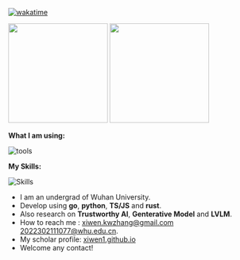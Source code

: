 [![wakatime](https://wakatime.com/badge/user/e1270ac3-4ce9-41d5-8064-b138532da0b9.svg)](https://wakatime.com/@e1270ac3-4ce9-41d5-8064-b138532da0b9)<br>
<p align="left">
  <img height="200px" src="https://github-readme-stats.vercel.app/api?username=xiwen1"/>
  <img height="200px" src="https://github-readme-stats.vercel.app/api/top-langs/?username=xiwen1&layout=compact&size_weight=0.3&count_weight=0.7" />
</p>

<strong>What I am using:  </strong>

![tools](https://skillicons.dev/icons?i=cloudflare,discord,django,git,vim,github,gitlab,grafana,idea,md,neovim,stackoverflow,visualstudio,vscode,postman)  

<strong>My Skills:  </strong>

![Skills](https://skillicons.dev/icons?i=bash,bootstrap,cpp,cmake,css,django,docker,go,html,java,js,kubernetes,linux,mysql,nginx,powershell,postgres,py,pytorch,qt,redis,regex,rust,spring,ts,vite,vue,wasm,selenium,fastapi)  

- I am an undergrad of Wuhan University.
- Develop using **go**, **python**, **TS/JS** and **rust**.
- Also research on **Trustworthy AI**, **Genterative Model** and **LVLM**.
- How to reach me : xiwen.kwzhang@gmail.com  2022302111077@whu.edu.cn.
- My scholar profile: [xiwen1.github.io](https://xiwen1.github.io)
- Welcome any contact!


<!---
xiwen1/xiwen1 is a ✨ special ✨ repository because its `README.md` (this file) appears on your GitHub profile.
You can click the Preview link to take a look at your changes.
--->
